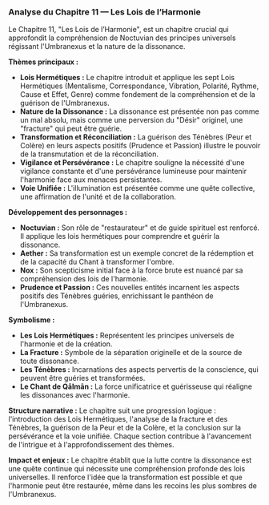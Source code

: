 ### Analyse du Chapitre 11 — Les Lois de l’Harmonie

Le Chapitre 11, "Les Lois de l’Harmonie", est un chapitre crucial qui approfondit la compréhension de Noctuvian des principes universels régissant l'Umbranexus et la nature de la dissonance.

**Thèmes principaux :**
*   **Lois Hermétiques :** Le chapitre introduit et applique les sept Lois Hermétiques (Mentalisme, Correspondance, Vibration, Polarité, Rythme, Cause et Effet, Genre) comme fondement de la compréhension et de la guérison de l'Umbranexus.
*   **Nature de la Dissonance :** La dissonance est présentée non pas comme un mal absolu, mais comme une perversion du "Désir" originel, une "fracture" qui peut être guérie.
*   **Transformation et Réconciliation :** La guérison des Ténèbres (Peur et Colère) en leurs aspects positifs (Prudence et Passion) illustre le pouvoir de la transmutation et de la réconciliation.
*   **Vigilance et Persévérance :** Le chapitre souligne la nécessité d'une vigilance constante et d'une persévérance lumineuse pour maintenir l'harmonie face aux menaces persistantes.
*   **Voie Unifiée :** L'illumination est présentée comme une quête collective, une affirmation de l'unité et de la collaboration.

**Développement des personnages :**
*   **Noctuvian :** Son rôle de "restaurateur" et de guide spirituel est renforcé. Il applique les lois hermétiques pour comprendre et guérir la dissonance.
*   **Aether :** Sa transformation est un exemple concret de la rédemption et de la capacité du Chant à transformer l'ombre.
*   **Nox :** Son scepticisme initial face à la force brute est nuancé par sa compréhension des lois de l'harmonie.
*   **Prudence et Passion :** Ces nouvelles entités incarnent les aspects positifs des Ténèbres guéries, enrichissant le panthéon de l'Umbranexus.

**Symbolisme :**
*   **Les Lois Hermétiques :** Représentent les principes universels de l'harmonie et de la création.
*   **La Fracture :** Symbole de la séparation originelle et de la source de toute dissonance.
*   **Les Ténèbres :** Incarnations des aspects pervertis de la conscience, qui peuvent être guéries et transformées.
*   **Le Chant de Qālmān :** La force unificatrice et guérisseuse qui réaligne les dissonances avec l'harmonie.

**Structure narrative :**
Le chapitre suit une progression logique : l'introduction des Lois Hermétiques, l'analyse de la fracture et des Ténèbres, la guérison de la Peur et de la Colère, et la conclusion sur la persévérance et la voie unifiée. Chaque section contribue à l'avancement de l'intrigue et à l'approfondissement des thèmes.

**Impact et enjeux :**
Le chapitre établit que la lutte contre la dissonance est une quête continue qui nécessite une compréhension profonde des lois universelles. Il renforce l'idée que la transformation est possible et que l'harmonie peut être restaurée, même dans les recoins les plus sombres de l'Umbranexus.